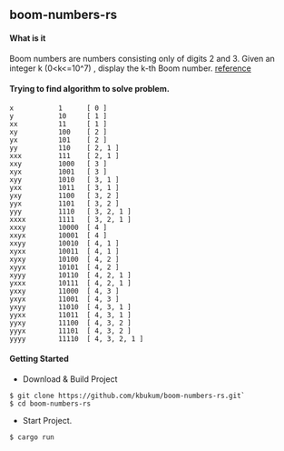 ## boom-numbers-rs

#### What is it

Boom numbers are numbers consisting only of digits 2 and 3. Given an integer k (0<k<=10^7) , display the k-th Boom number.
[reference](http://www.geeksforgeeks.org/kth-boom-number/)

#### Trying to find algorithm to solve problem.

```
x           1      [ 0 ]
y           10     [ 1 ]
xx          11     [ 1 ]
xy          100    [ 2 ]
yx          101    [ 2 ]
yy          110    [ 2, 1 ]
xxx         111    [ 2, 1 ]
xxy         1000   [ 3 ]
xyx         1001   [ 3 ]
xyy         1010   [ 3, 1 ]
yxx         1011   [ 3, 1 ]
yxy         1100   [ 3, 2 ]
yyx         1101   [ 3, 2 ]
yyy         1110   [ 3, 2, 1 ]
xxxx        1111   [ 3, 2, 1 ]
xxxy        10000  [ 4 ]
xxyx        10001  [ 4 ]
xxyy        10010  [ 4, 1 ]
xyxx        10011  [ 4, 1 ]
xyxy        10100  [ 4, 2 ]
xyyx        10101  [ 4, 2 ]
xyyy        10110  [ 4, 2, 1 ]
yxxx        10111  [ 4, 2, 1 ]
yxxy        11000  [ 4, 3 ]
yxyx        11001  [ 4, 3 ]
yxyy        11010  [ 4, 3, 1 ]
yyxx        11011  [ 4, 3, 1 ]
yyxy        11100  [ 4, 3, 2 ]
yyyx        11101  [ 4, 3, 2 ]
yyyy        11110  [ 4, 3, 2, 1 ]

```

#### Getting Started

* Download & Build Project

```ssh
$ git clone https://github.com/kbukum/boom-numbers-rs.git`
$ cd boom-numbers-rs
```

* Start Project.
```ssh
$ cargo run
```
